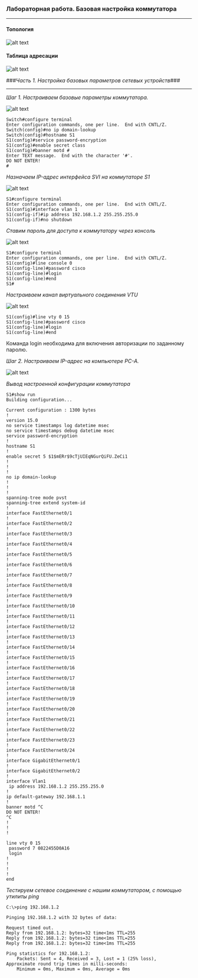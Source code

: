 ### Лабораторная работа. Базовая настройка коммутатора
___
#### 	Топология
![alt text](https://github.com/Eliminir/OTUSLABS/blob/Labs/схема.jpg)

#### Таблица адресации
![alt text](https://github.com/Eliminir/OTUSLABS/blob/Labs/таблица.JPG)

###*Часть 1. Настройка базовых параметров сетевых устройств*###
___
*Шаг 1. Настраиваем базовые параметры коммутатора.*


![alt text](https://github.com/Eliminir/OTUSLABS/blob/Labs/1.JPG)

```
Switch#configure terminal 
Enter configuration commands, one per line.  End with CNTL/Z.
Switch(config)#no ip domain-lookup
Switch(config)#hostname S1
S1(config)#service password-encryption
S1(config)#enable secret class
S1(config)#banner motd #
Enter TEXT message.  End with the character '#'.
DO NOT ENTER!
#
```
*Назначаем IP-адрес интерфейса SVI на коммутаторе S1*


![alt text](https://github.com/Eliminir/OTUSLABS/blob/Labs/2.JPG)

```
S1#configure terminal
Enter configuration commands, one per line.  End with CNTL/Z.
S1(config)#interface vlan 1
S1(config-if)#ip address 192.168.1.2 255.255.255.0
S1(config-if)#no shutdown
```
*Ставим пароль для доступа к коммутатору через консоль*


![alt text](https://github.com/Eliminir/OTUSLABS/blob/Labs/3.JPG)
```
S1#configure terminal
Enter configuration commands, one per line.  End with CNTL/Z.
S1(config)#line console 0
S1(config-line)#password cisco
S1(config-line)#login
S1(config-line)#end
S1#
```
*Настраиваем канал виртуального соединения VTU*


![alt text](https://github.com/Eliminir/OTUSLABS/blob/Labs/4.JPG)
```
S1(config)#line vty 0 15
S1(config-line)#password cisco
S1(config-line)#login
S1(config-line)#end
```
Команда login необходима для включения авторизации по заданному паролю.

*Шаг 2. Настраиваем IP-адрес на компьютере PC-A.*


![alt text](https://github.com/Eliminir/OTUSLABS/blob/Labs/5.JPG)

*Вывод настроенной конфигурации коммутатора*
```
S1#show run
Building configuration...

Current configuration : 1300 bytes
!
version 15.0
no service timestamps log datetime msec
no service timestamps debug datetime msec
service password-encryption
!
hostname S1
!
enable secret 5 $1$mERr$9cTjUIEqNGurQiFU.ZeCi1
!
!
!
no ip domain-lookup
!
!
!
spanning-tree mode pvst
spanning-tree extend system-id
!
interface FastEthernet0/1
!
interface FastEthernet0/2
!
interface FastEthernet0/3
!
interface FastEthernet0/4
!
interface FastEthernet0/5
!
interface FastEthernet0/6
!
interface FastEthernet0/7
!
interface FastEthernet0/8
!
interface FastEthernet0/9
!
interface FastEthernet0/10
!
interface FastEthernet0/11
!
interface FastEthernet0/12
!
interface FastEthernet0/13
!
interface FastEthernet0/14
!
interface FastEthernet0/15
!
interface FastEthernet0/16
!
interface FastEthernet0/17
!
interface FastEthernet0/18
!
interface FastEthernet0/19
!
interface FastEthernet0/20
!
interface FastEthernet0/21
!
interface FastEthernet0/22
!
interface FastEthernet0/23
!
interface FastEthernet0/24
!
interface GigabitEthernet0/1
!
interface GigabitEthernet0/2
!
interface Vlan1
 ip address 192.168.1.2 255.255.255.0
!
ip default-gateway 192.168.1.1
!
banner motd ^C
DO NOT ENTER!
^C
!
!
!

line vty 0 15
 password 7 0822455D0A16
 login
!
!
!
!
end
```
*Тестируем сетевое соединение c нашим коммутатором, с помощью утилиты ping*
```
C:\>ping 192.168.1.2

Pinging 192.168.1.2 with 32 bytes of data:

Request timed out.
Reply from 192.168.1.2: bytes=32 time<1ms TTL=255
Reply from 192.168.1.2: bytes=32 time<1ms TTL=255
Reply from 192.168.1.2: bytes=32 time<1ms TTL=255

Ping statistics for 192.168.1.2:
    Packets: Sent = 4, Received = 3, Lost = 1 (25% loss),
Approximate round trip times in milli-seconds:
    Minimum = 0ms, Maximum = 0ms, Average = 0ms
```


